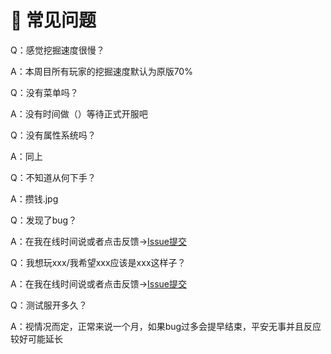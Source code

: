 # 🪺 常见问题

Q：感觉挖掘速度很慢？

A：本周目所有玩家的挖掘速度默认为原版70%



Q：没有菜单吗？

A：没有时间做（）等待正式开服吧



Q：没有属性系统吗？

A：同上



Q：不知道从何下手？

A：攒钱.jpg



Q：发现了bug？

A：在我在线时间说或者点击反馈→[Issue提交](https://github.com/Axiumyuyu/SakuraValley-Issue/issues/new/choose)



Q：我想玩xxx/我希望xxx应该是xxx这样子？

A：在我在线时间说或者点击反馈→[Issue提交](https://github.com/Axiumyuyu/SakuraValley-Issue/issues/new/choose)



Q：测试服开多久？

A：视情况而定，正常来说一个月，如果bug过多会提早结束，平安无事并且反应较好可能延长



